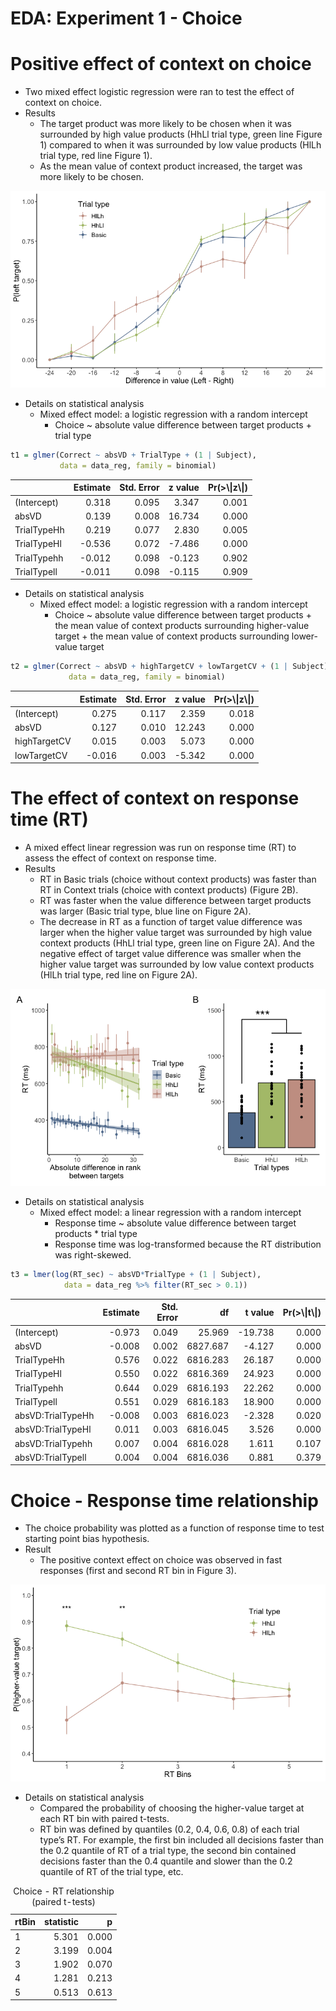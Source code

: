 EDA: Experiment 1 - Choice
================

# Positive effect of context on choice

-   Two mixed effect logistic regression were ran to test the effect of context on
    choice.
-   Results
    -   The target product was more likely to be chosen when it was
        surrounded by high value products (HhLl trial type, green line
        Figure 1) compared to when it was surrounded by low
        value products (HlLh trial type, red line Figure 1).
    -   As the mean value of context product increased, the target was
        more likely to be chosen.

![Figure 1. Context effect on choice.](eda_exp1_choice_files/figure-gfm/fig1-1.png)

-   Details on statistical analysis
    -   Mixed effect model: a logistic regression with a random
        intercept
        -   Choice \~ absolute value difference between target
            products + trial type

``` r
t1 = glmer(Correct ~ absVD + TrialType + (1 | Subject),
           data = data_reg, family = binomial)
```

<table>
<thead>
<tr>
<th style="text-align:left;">
</th>
<th style="text-align:right;">
Estimate
</th>
<th style="text-align:right;">
Std. Error
</th>
<th style="text-align:right;">
z value
</th>
<th style="text-align:right;">
Pr(&gt;\|z\|)
</th>
</tr>
</thead>
<tbody>
<tr>
<td style="text-align:left;">
(Intercept)
</td>
<td style="text-align:right;">
0.318
</td>
<td style="text-align:right;">
0.095
</td>
<td style="text-align:right;">
3.347
</td>
<td style="text-align:right;">
0.001
</td>
</tr>
<tr>
<td style="text-align:left;">
absVD
</td>
<td style="text-align:right;">
0.139
</td>
<td style="text-align:right;">
0.008
</td>
<td style="text-align:right;">
16.734
</td>
<td style="text-align:right;">
0.000
</td>
</tr>
<tr>
<td style="text-align:left;">
TrialTypeHh
</td>
<td style="text-align:right;">
0.219
</td>
<td style="text-align:right;">
0.077
</td>
<td style="text-align:right;">
2.830
</td>
<td style="text-align:right;">
0.005
</td>
</tr>
<tr>
<td style="text-align:left;">
TrialTypeHl
</td>
<td style="text-align:right;">
-0.536
</td>
<td style="text-align:right;">
0.072
</td>
<td style="text-align:right;">
-7.486
</td>
<td style="text-align:right;">
0.000
</td>
</tr>
<tr>
<td style="text-align:left;">
TrialTypehh
</td>
<td style="text-align:right;">
-0.012
</td>
<td style="text-align:right;">
0.098
</td>
<td style="text-align:right;">
-0.123
</td>
<td style="text-align:right;">
0.902
</td>
</tr>
<tr>
<td style="text-align:left;">
TrialTypell
</td>
<td style="text-align:right;">
-0.011
</td>
<td style="text-align:right;">
0.098
</td>
<td style="text-align:right;">
-0.115
</td>
<td style="text-align:right;">
0.909
</td>
</tr>
</tbody>
</table>

-   Details on statistical analysis
    -   Mixed effect model: a logistic regression with a random
        intercept
        -   Choice \~ absolute value difference between target
            products + the mean value of context products surrounding
            higher-value target + the mean value of context products
            surrounding lower-value target

``` r
t2 = glmer(Correct ~ absVD + highTargetCV + lowTargetCV + (1 | Subject),
             data = data_reg, family = binomial)
```

<table>
<thead>
<tr>
<th style="text-align:left;">
</th>
<th style="text-align:right;">
Estimate
</th>
<th style="text-align:right;">
Std. Error
</th>
<th style="text-align:right;">
z value
</th>
<th style="text-align:right;">
Pr(&gt;\|z\|)
</th>
</tr>
</thead>
<tbody>
<tr>
<td style="text-align:left;">
(Intercept)
</td>
<td style="text-align:right;">
0.275
</td>
<td style="text-align:right;">
0.117
</td>
<td style="text-align:right;">
2.359
</td>
<td style="text-align:right;">
0.018
</td>
</tr>
<tr>
<td style="text-align:left;">
absVD
</td>
<td style="text-align:right;">
0.127
</td>
<td style="text-align:right;">
0.010
</td>
<td style="text-align:right;">
12.243
</td>
<td style="text-align:right;">
0.000
</td>
</tr>
<tr>
<td style="text-align:left;">
highTargetCV
</td>
<td style="text-align:right;">
0.015
</td>
<td style="text-align:right;">
0.003
</td>
<td style="text-align:right;">
5.073
</td>
<td style="text-align:right;">
0.000
</td>
</tr>
<tr>
<td style="text-align:left;">
lowTargetCV
</td>
<td style="text-align:right;">
-0.016
</td>
<td style="text-align:right;">
0.003
</td>
<td style="text-align:right;">
-5.342
</td>
<td style="text-align:right;">
0.000
</td>
</tr>
</tbody>
</table>

# The effect of context on response time (RT)

-   A mixed effect linear regression was run on response time (RT) to assess the
    effect of context on response time.
-   Results
    -   RT in Basic trials (choice without context products) was faster
        than RT in Context trials (choice with context products)
        (Figure 2B).
    -   RT was faster when the value difference between target products
        was larger (Basic trial type, blue line on Figure 2A).
    -   The decrease in RT as a function of target value difference was
        larger when the higher value target was surrounded by high value
        context products (HhLl trial type, green line on Figure 2A). And the
        negative effect of target value difference was smaller when the
        higher value target was surrounded by low value context products
        (HlLh trial type, red line on Figure 2A).

<!-- -->

![Figure 2. Context effect on RT.](eda_exp1_choice_files/figure-gfm/fig2-1.png)

-   Details on statistical analysis
    -   Mixed effect model: a linear regression with a random intercept
        -   Response time \~ absolute value difference between target
            products \* trial type
        -   Response time was log-transformed because the RT
            distribution was right-skewed.

``` r
t3 = lmer(log(RT_sec) ~ absVD*TrialType + (1 | Subject),
            data = data_reg %>% filter(RT_sec > 0.1)) 
```

<table>
<thead>
<tr>
<th style="text-align:left;">
</th>
<th style="text-align:right;">
Estimate
</th>
<th style="text-align:right;">
Std. Error
</th>
<th style="text-align:right;">
df
</th>
<th style="text-align:right;">
t value
</th>
<th style="text-align:right;">
Pr(&gt;\|t\|)
</th>
</tr>
</thead>
<tbody>
<tr>
<td style="text-align:left;">
(Intercept)
</td>
<td style="text-align:right;">
-0.973
</td>
<td style="text-align:right;">
0.049
</td>
<td style="text-align:right;">
25.969
</td>
<td style="text-align:right;">
-19.738
</td>
<td style="text-align:right;">
0.000
</td>
</tr>
<tr>
<td style="text-align:left;">
absVD
</td>
<td style="text-align:right;">
-0.008
</td>
<td style="text-align:right;">
0.002
</td>
<td style="text-align:right;">
6827.687
</td>
<td style="text-align:right;">
-4.127
</td>
<td style="text-align:right;">
0.000
</td>
</tr>
<tr>
<td style="text-align:left;">
TrialTypeHh
</td>
<td style="text-align:right;">
0.576
</td>
<td style="text-align:right;">
0.022
</td>
<td style="text-align:right;">
6816.283
</td>
<td style="text-align:right;">
26.187
</td>
<td style="text-align:right;">
0.000
</td>
</tr>
<tr>
<td style="text-align:left;">
TrialTypeHl
</td>
<td style="text-align:right;">
0.550
</td>
<td style="text-align:right;">
0.022
</td>
<td style="text-align:right;">
6816.369
</td>
<td style="text-align:right;">
24.923
</td>
<td style="text-align:right;">
0.000
</td>
</tr>
<tr>
<td style="text-align:left;">
TrialTypehh
</td>
<td style="text-align:right;">
0.644
</td>
<td style="text-align:right;">
0.029
</td>
<td style="text-align:right;">
6816.193
</td>
<td style="text-align:right;">
22.262
</td>
<td style="text-align:right;">
0.000
</td>
</tr>
<tr>
<td style="text-align:left;">
TrialTypell
</td>
<td style="text-align:right;">
0.551
</td>
<td style="text-align:right;">
0.029
</td>
<td style="text-align:right;">
6816.183
</td>
<td style="text-align:right;">
18.900
</td>
<td style="text-align:right;">
0.000
</td>
</tr>
<tr>
<td style="text-align:left;">
absVD:TrialTypeHh
</td>
<td style="text-align:right;">
-0.008
</td>
<td style="text-align:right;">
0.003
</td>
<td style="text-align:right;">
6816.023
</td>
<td style="text-align:right;">
-2.328
</td>
<td style="text-align:right;">
0.020
</td>
</tr>
<tr>
<td style="text-align:left;">
absVD:TrialTypeHl
</td>
<td style="text-align:right;">
0.011
</td>
<td style="text-align:right;">
0.003
</td>
<td style="text-align:right;">
6816.045
</td>
<td style="text-align:right;">
3.526
</td>
<td style="text-align:right;">
0.000
</td>
</tr>
<tr>
<td style="text-align:left;">
absVD:TrialTypehh
</td>
<td style="text-align:right;">
0.007
</td>
<td style="text-align:right;">
0.004
</td>
<td style="text-align:right;">
6816.028
</td>
<td style="text-align:right;">
1.611
</td>
<td style="text-align:right;">
0.107
</td>
</tr>
<tr>
<td style="text-align:left;">
absVD:TrialTypell
</td>
<td style="text-align:right;">
0.004
</td>
<td style="text-align:right;">
0.004
</td>
<td style="text-align:right;">
6816.036
</td>
<td style="text-align:right;">
0.881
</td>
<td style="text-align:right;">
0.379
</td>
</tr>
</tbody>
</table>

# Choice - Response time relationship

-   The choice probability was plotted as a function of response time to
    test starting point bias hypothesis.
-   Result
    -   The positive context effect on choice was observed in fast
        responses (first and second RT bin in Figure 3).

![Figure 3. Choice - RT relationship.](eda_exp1_choice_files/figure-gfm/fig3-1.png)

-   Details on statistical analysis
    -   Compared the probability of choosing the higher-value target at
        each RT bin with paired t-tests.
    -   RT bin was defined by quantiles (0.2, 0.4, 0.6, 0.8) of each
        trial type’s RT. For example, the first bin included all
        decisions faster than the 0.2 quantile of RT of a trial type,
        the second bin contained decisions faster than the 0.4 quantile
        and slower than the 0.2 quantile of RT of the trial type, etc.

<table>
<caption>
Choice - RT relationship (paired t-tests)
</caption>
<thead>
<tr>
<th style="text-align:left;">
rtBin
</th>
<th style="text-align:right;">
statistic
</th>
<th style="text-align:right;">
p
</th>
</tr>
</thead>
<tbody>
<tr>
<td style="text-align:left;">
1
</td>
<td style="text-align:right;">
5.301
</td>
<td style="text-align:right;">
0.000
</td>
</tr>
<tr>
<td style="text-align:left;">
2
</td>
<td style="text-align:right;">
3.199
</td>
<td style="text-align:right;">
0.004
</td>
</tr>
<tr>
<td style="text-align:left;">
3
</td>
<td style="text-align:right;">
1.902
</td>
<td style="text-align:right;">
0.070
</td>
</tr>
<tr>
<td style="text-align:left;">
4
</td>
<td style="text-align:right;">
1.281
</td>
<td style="text-align:right;">
0.213
</td>
</tr>
<tr>
<td style="text-align:left;">
5
</td>
<td style="text-align:right;">
0.513
</td>
<td style="text-align:right;">
0.613
</td>
</tr>
</tbody>
</table>
